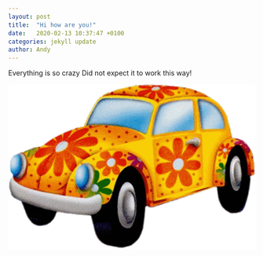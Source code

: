 ```yaml
---
layout: post
title:  "Hi how are you!"
date:   2020-02-13 10:37:47 +0100
categories: jekyll update
author: Andy
---
```



Everything is so crazy 
Did not expect it to work this way!


![image](/assets/images/car2.gif)

